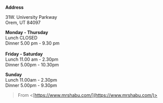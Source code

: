 **Address**
 
31W. University Parkway   
Orem, UT 84097
   

**Monday - Thursday**  
Lunch CLOSED  
Dinner 5.00 pm - 9.30 pm  
​  
**Friday - Saturday**  
Lunch 11.00 am - 2.30pm  
Dinner 5.00pm - 10.30pm
 
**Sunday**  
Lunch 11.00am - 2.30pm  
Dinner 5.00pm - 9.30pm
 > From <[https://www.mrshabu.com/](https://www.mrshabu.com/)>